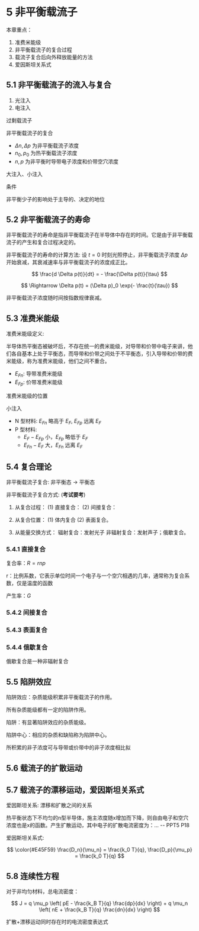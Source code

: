 # 5 非平衡载流子

本章重点：

1. 准费米能级
2. 非平衡载流子的复合过程
3. 载流子复合后向外释放能量的方法
4. 爱因斯坦关系式

## 5.1 非平衡载流子的流入与复合

1. 光注入
2. 电注入

过剩载流子

非平衡载流子的复合

* $\Delta n, \Delta p$ 为非平衡载流子浓度
* $n_0, p_0$ 为热平衡载流子浓度
* $n, p$ 为非平衡时导带电子浓度和价带空穴浓度

大注入、小注入

条件

非平衡少子的影响处于主导的、决定的地位

## 5.2 非平衡载流子的寿命

非平衡载流子的寿命是指非平衡载流子在半导体中存在的时间。它是由于非平衡载流子的产生和复合过程决定的。

非平衡载流子的寿命的计算方法:
设 $t = 0$ 时刻光照停止，非平衡载流子浓度 $\Delta p$ 开始衰减，其衰减速率与非平衡载流子的浓度成正比。

$$ \frac{d \Delta p(t)}{dt} = - \frac{\Delta p(t)}{\tau} $$

$$ \Rightarrow \Delta p(t) = (\Delta p)_0 \exp(- \frac{t}{\tau}) $$

非平衡载流子浓度随时间按指数规律衰减。

## 5.3 准费米能级

准费米能级定义:

半导体热平衡态被破坏后，不存在统一的费米能级，对导带和价带中电子来讲，他们各自基本上处于平衡态，而导带和价带之间处于不平衡态，引入导带和价带的费米能级，称为准费米能级，他们之间不重合。

* $E_{Fn}$: 导带准费米能级
* $E_{Fp}$: 价带准费米能级

准费米能级的位置

小注入

* N 型材料: $E_{Fn}$ 略高于 $E_F$, $E_{Fp}$ 远离 $E_F$
* P 型材料:
  * $E_F - E_{Fp}$ 小，$E_{Fp}$ 略低于 $E_F$
  * $E_{Fn} - E_F$ 大，$E_{Fn}$ 远离 $E_F$

## 5.4 复合理论

非平衡载流子复合: 非平衡态 -> 平衡态

非平衡载流子复合方式: (**考试要考**)

1. 从复合过程：
(1) 直接复合：
(2) 间接复合：

2. 从复合位置：
(1) 体内复合
(2) 表面复合。

3. 从能量交换方式：
辐射复合：发射光子
非辐射复合：发射声子；俄歇复合。

### 5.4.1 直接复合

复合率：$R = r n p$

r：比例系数，它表示单位时间一个电子与一个空穴相遇的几率，通常称为复合系数，仅是温度的函数

产生率：$G$

### 5.4.2 间接复合

### 5.4.3 表面复合

### 5.4.4 俄歇复合

俄歇复合是一种非辐射复合

## 5.5 陷阱效应

陷阱效应：杂质能级积累非平衡载流子的作用。

所有杂质能级都有一定的陷阱作用。

陷阱：有显著陷阱效应的杂质能级。

陷阱中心：相应的杂质和缺陷称为陷阱中心。

所积累的非子浓度可与导带或价带中的非子浓度相比拟

## 5.6 载流子的扩散运动

## 5.7 载流子的漂移运动，爱因斯坦关系式

爱因斯坦关系: 漂移和扩散之间的关系

热平衡状态下不均匀的n型半导体，施主浓度随x增加而下降，则自由电子和空穴浓度也是x的函数。产生扩散运动，其中电子的扩散电流密度为：$...$ -- PPT5 P18

爱因斯坦关系式:

$$
\color{#E45F59} \frac{D_n}{\mu_n} = \frac{k_0 T}{q}, \frac{D_p}{\mu_p} = \frac{k_0 T}{q}
$$

## 5.8 连续性方程

对于非均匀材料，总电流密度：

$$
J = q \mu_p \left( pE - \frac{k_B T}{q} \frac{dp}{dx} \right) + q \mu_n \left( nE + \frac{k_B T}{q} \frac{dn}{dx} \right)
$$

扩散+漂移运动同时存在时的电流密度表达式
